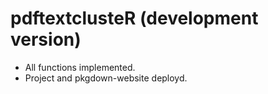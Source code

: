# pdftextclusteR (development version)

* All functions implemented.
* Project and pkgdown-website deployd.

